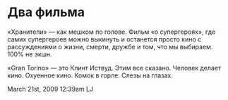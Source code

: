 # Два фильма

«Хранители» — как мешком по голове. Фильм «о супергероях», где самих
супергероев можно выкинуть и останется просто кино с рассуждениями о
жизни, смерти, дружбе и том, что мы выбираем. 100% не экшн.

«Gran Torino» — это Клинт Иствуд. Этим все сказано. Человек делает кино.
Охуенное кино. Комок в горле. Слезы на глазах.

<span id="timestamp"> March 21st, 2009 12:39am </span> <span
class="tag">LJ</span>
